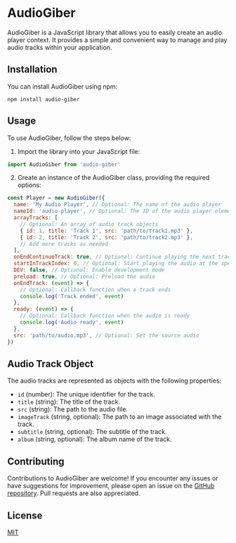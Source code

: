 # AudioGiber

AudioGiber is a JavaScript library that allows you to easily create an audio player context. It provides a simple and convenient way to manage and play audio tracks within your application.

## Installation

You can install AudioGiber using npm:

```shell
npm install audio-giber
```

## Usage

To use AudioGiber, follow the steps below:

1. Import the library into your JavaScript file:

```js
import AudioGiber from 'audio-giber'
```

2. Create an instance of the AudioGiber class, providing the required options:

```js
const Player = new AudioGiber({
  name: 'My Audio Player', // Optional: The name of the audio player
  nameId: 'audio-player', // Optional: The ID of the audio player element
  arrayTracks: [
    // Optional: An array of audio track objects
    { id: 1, title: 'Track 1', src: 'path/to/track1.mp3' },
    { id: 2, title: 'Track 2', src: 'path/to/track2.mp3' },
    // Add more tracks as needed
  ],
  onEndContinueTrack: true, // Optional: Continue playing the next track when the audio ends
  startInTrackIndex: 0, // Optional: Start playing the audio at the specified track index
  DEV: false, // Optional: Enable development mode
  preload: true, // Optional: Preload the audio
  onEndTrack: (event) => {
    // Optional: Callback function when a track ends
    console.log('Track ended', event)
  },
  ready: (event) => {
    // Optional: Callback function when the audio is ready
    console.log('Audio ready', event)
  },
  src: 'path/to/audio.mp3', // Optional: Set the source audio
})
```

## Audio Track Object

The audio tracks are represented as objects with the following properties:

- `id` (number): The unique identifier for the track.
- `title` (string): The title of the track.
- `src` (string): The path to the audio file.
- `imageTrack` (string, optional): The path to an image associated with the track.
- `subtitle` (string, optional): The subtitle of the track.
- `album` (string, optional): The album name of the track.

## Contributing

Contributions to AudioGiber are welcome! If you encounter any issues or have suggestions for improvement, please open an issue on the [GitHub repository](https://github.com/Erickgiber/audio-giber). Pull requests are also appreciated.

## License

[MIT](LICENSE)

